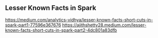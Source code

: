 ## Lesser Known Facts in Spark

https://medium.com/analytics-vidhya/lesser-known-facts-short-cuts-in-spark-part1-77596e367676
https://ajithshetty28.medium.com/lesser-known-facts-short-cuts-in-spark-part2-4dc801a83dfb
